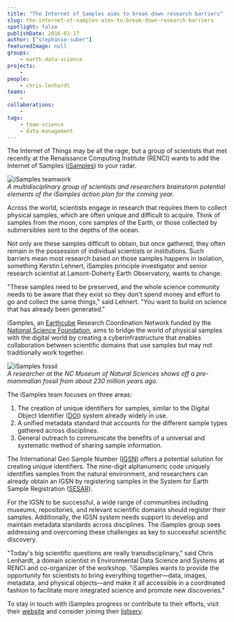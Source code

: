 ```yaml
---
title: "The Internet of Samples aims to break down research barriers"
slug: the-internet-of-samples-aims-to-break-down-research-barriers
spotlight: false
publishDate: 2016-02-17
author: ["stephanie-suber"]
featuredImage: null
groups:
    - earth-data-science
projects:
    - 
people:
    - chris-lenhardt
teams: 
    - 
collaborations:
    - 
tags:
    - team-science
    - data-management
---
```

The Internet of Things may be all the rage, but a group of scientists that met recently at the Renaissance Computing Institute (RENCI) wants to add the Internet of Samples ([iSamples](http://earthcube.org/group/isamples)) to your radar.

![iSamples teamwork](https://renci.org/wp-content/uploads/2016/02/DSC_0023-300x176.jpg)  
_A multidisciplinary group of scientists and researchers brainstorm potential elements of the iSamples action plan for the coming year._

Across the world, scientists engage in research that requires them to collect physical samples, which are often unique and difficult to acquire. Think of samples from the moon, core samples of the Earth, or those collected by submersibles sent to the depths of the ocean.

Not only are these samples difficult to obtain, but once gathered, they often remain in the possession of individual scientists or institutions. Such barriers mean most research based on those samples happens in isolation, something Kerstin Lehnert, iSamples principle investigator and senior research scientist at Lamont-Doherty Earth Observatory, wants to change.

"These samples need to be preserved, and the whole science community needs to be aware that they exist so they don't spend money and effort to go and collect the same things," said Lehnert. "You want to build on science that has already been generated."

iSamples, an [Earthcube](http://earthcube.org/) Research Coordination Network funded by the [National Science Foundation](http://www.nsf.gov/), aims to bridge the world of physical samples with the digital world by creating a cyberinfrastructure that enables collaboration between scientific domains that use samples but may not traditionally work together.

![iSamples fossil](https://renci.org/wp-content/uploads/2016/02/iSamplesfossil.png)  
_A researcher at the NC Museum of Natural Sciences shows off a pre-mammalian fossil from about 230 million years ago._

The iSamples team focuses on three areas:
1. The creation of unique identifiers for samples, similar to the Digital Object Identifier ([DOI](https://www.doi.org/)) system already widely in use.
2. A unified metadata standard that accounts for the different sample types gathered across disciplines.
3. General outreach to communicate the benefits of a universal and systematic method of sharing sample information.

The International Geo Sample Number ([IGSN](http://www.geosamples.org/igsnabout)) offers a potential solution for creating unique identifiers. The nine-digit alphanumeric code uniquely identifies samples from the natural environment, and researchers can already obtain an IGSN by registering samples in the System for Earth Sample Registration ([SESAR](http://www.geosamples.org/)).

For the IGSN to be successful, a wide range of communities including museums, repositories, and relevant scientific domains should register their samples. Additionally, the IGSN system needs support to develop and maintain metadata standards across disciplines. The iSamples group sees addressing and overcoming these challenges as key to successful scientific discovery.

"Today's big scientific questions are really transdisciplinary," said Chris Lenhardt, a domain scientist in Environmental Data Science and Systems at RENCI and co-organizer of the workshop. "iSamples wants to provide the opportunity for scientists to bring everything together—data, images, metadata, and physical objects—and make it all accessible in a coordinated fashion to facilitate more integrated science and promote new discoveries."

To stay in touch with iSamples progress or contribute to their efforts, visit their [website](http://earthcube.org/group/isamples) and consider joining their [listserv](http://earthcube.org/mailman/listinfo/isamples_earthcube.org).